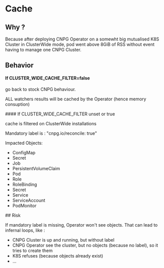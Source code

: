 # Cache

## Why ?

Because after deploying CNPG Operator on a somewht big mutualised K8S Cluster in ClusterWide mode, pod went above 8GiB of RSS without event having to manage one CNPG Cluster.

## Behavior

#### If CLUSTER_WIDE_CACHE_FILTER=false

go back to stock CNPG behaviour.

ALL watchers results will be cached by the Operator (hence memory consuption)

#### If CLUSTER_WIDE_CACHE_FILTER unset or true

cache is filtered on ClusterWide installations

Mandatory label is : "cnpg.io/reconcile: true"

Impacted Objects:

- ConfigMap
- Secret
- Job
- PersistentVolumeClaim
- Pod
- Role
- RoleBinding
- Secret
- Service
- ServiceAccount
- PodMonitor

## Risk

If mandatory label is missing, Operator won't see objects. That can lead to infernal loops, like :

- CNPG Cluster is up and running, but without label
- CNPG Operator see the cluster, but no objects (because no label), so it tries to create them
- K8S refuses (because objects already exist)
- ... 
